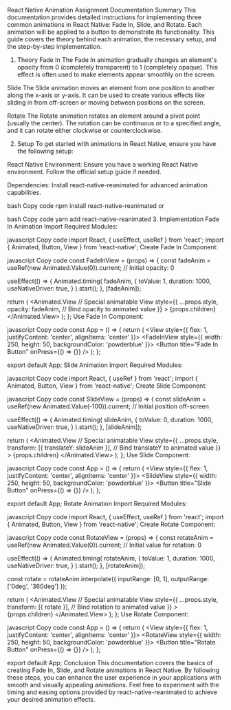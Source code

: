 React Native Animation Assignment Documentation
Summary
This documentation provides detailed instructions for implementing three common animations in React Native: Fade In, Slide, and Rotate. Each animation will be applied to a button to demonstrate its functionality. This guide covers the theory behind each animation, the necessary setup, and the step-by-step implementation.

1. Theory
Fade In
The Fade In animation gradually changes an element's opacity from 0 (completely transparent) to 1 (completely opaque). This effect is often used to make elements appear smoothly on the screen.

Slide
The Slide animation moves an element from one position to another along the x-axis or y-axis. It can be used to create various effects like sliding in from off-screen or moving between positions on the screen.

Rotate
The Rotate animation rotates an element around a pivot point (usually the center). The rotation can be continuous or to a specified angle, and it can rotate either clockwise or counterclockwise.

2. Setup
To get started with animations in React Native, ensure you have the following setup:

React Native Environment: Ensure you have a working React Native environment. Follow the official setup guide if needed.

Dependencies: Install react-native-reanimated for advanced animation capabilities.

bash
Copy code
npm install react-native-reanimated
or

bash
Copy code
yarn add react-native-reanimated
3. Implementation
Fade In Animation
Import Required Modules:

javascript
Copy code
import React, { useEffect, useRef } from 'react';
import { Animated, Button, View } from 'react-native';
Create Fade In Component:

javascript
Copy code
const FadeInView = (props) => {
  const fadeAnim = useRef(new Animated.Value(0)).current; // Initial opacity: 0

  useEffect(() => {
    Animated.timing(
      fadeAnim,
      {
        toValue: 1,
        duration: 1000,
        useNativeDriver: true,
      }
    ).start();
  }, [fadeAnim]);

  return (
    <Animated.View                 // Special animatable View
      style={{
        ...props.style,
        opacity: fadeAnim,         // Bind opacity to animated value
      }}
    >
      {props.children}
    </Animated.View>
  );
};
Use Fade In Component:

javascript
Copy code
const App = () => {
  return (
    <View style={{ flex: 1, justifyContent: 'center', alignItems: 'center' }}>
      <FadeInView style={{ width: 250, height: 50, backgroundColor: 'powderblue' }}>
        <Button title="Fade In Button" onPress={() => {}} />
      </FadeInView>
    </View>
  );
};

export default App;
Slide Animation
Import Required Modules:

javascript
Copy code
import React, { useRef } from 'react';
import { Animated, Button, View } from 'react-native';
Create Slide Component:

javascript
Copy code
const SlideView = (props) => {
  const slideAnim = useRef(new Animated.Value(-100)).current; // Initial position off-screen

  useEffect(() => {
    Animated.timing(
      slideAnim,
      {
        toValue: 0,
        duration: 1000,
        useNativeDriver: true,
      }
    ).start();
  }, [slideAnim]);

  return (
    <Animated.View                 // Special animatable View
      style={{
        ...props.style,
        transform: [{ translateY: slideAnim }], // Bind translateY to animated value
      }}
    >
      {props.children}
    </Animated.View>
  );
};
Use Slide Component:

javascript
Copy code
const App = () => {
  return (
    <View style={{ flex: 1, justifyContent: 'center', alignItems: 'center' }}>
      <SlideView style={{ width: 250, height: 50, backgroundColor: 'powderblue' }}>
        <Button title="Slide Button" onPress={() => {}} />
      </SlideView>
    </View>
  );
};

export default App;
Rotate Animation
Import Required Modules:

javascript
Copy code
import React, { useEffect, useRef } from 'react';
import { Animated, Button, View } from 'react-native';
Create Rotate Component:

javascript
Copy code
const RotateView = (props) => {
  const rotateAnim = useRef(new Animated.Value(0)).current; // Initial value for rotation: 0

  useEffect(() => {
    Animated.timing(
      rotateAnim,
      {
        toValue: 1,
        duration: 1000,
        useNativeDriver: true,
      }
    ).start();
  }, [rotateAnim]);

  const rotate = rotateAnim.interpolate({
    inputRange: [0, 1],
    outputRange: ['0deg', '360deg']
  });

  return (
    <Animated.View                 // Special animatable View
      style={{
        ...props.style,
        transform: [{ rotate }],    // Bind rotation to animated value
      }}
    >
      {props.children}
    </Animated.View>
  );
};
Use Rotate Component:

javascript
Copy code
const App = () => {
  return (
    <View style={{ flex: 1, justifyContent: 'center', alignItems: 'center' }}>
      <RotateView style={{ width: 250, height: 50, backgroundColor: 'powderblue' }}>
        <Button title="Rotate Button" onPress={() => {}} />
      </RotateView>
    </View>
  );
};

export default App;
Conclusion
This documentation covers the basics of creating Fade In, Slide, and Rotate animations in React Native. By following these steps, you can enhance the user experience in your applications with smooth and visually appealing animations. Feel free to experiment with the timing and easing options provided by react-native-reanimated to achieve your desired animation effects.









